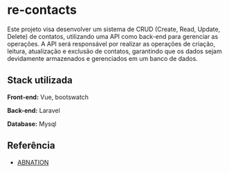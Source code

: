# re-contacts

Este projeto visa desenvolver um sistema de CRUD (Create, Read, Update, Delete) de contatos, utilizando uma API como back-end para gerenciar as operações. A API será responsável por realizar as operações de criação, leitura, atualização e exclusão de contatos, garantindo que os dados sejam devidamente armazenados e gerenciados em um banco de dados.

## Stack utilizada

**Front-end:** Vue, bootswatch

**Back-end:** Laravel

**Database:** Mysql

## Referência

 - [ABNATION](https://www.youtube.com/watch?v=sY1ZLWz5YM4&list=PLLhM616BHksvFBwJ1WrrLJEAE3-onnJxNs)
